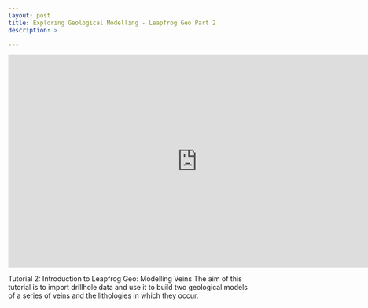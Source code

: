 ```yaml
---
layout: post
title: Exploring Geological Modelling - Leapfrog Geo Part 2
description: >

---
```

<iframe frameborder="0" allowfullscreen="allowfullscreen" width="768" height="432" src="https://www.youtube.com/embed/B36YXn4n6zc?autoplay=1&loop=1&menu=0&controls=0&showinfo=0&autohide=1&playlist=B36YXn4n6zc"></iframe>

Tutorial 2: Introduction to Leapfrog Geo: Modelling Veins
The aim of this tutorial is to import drillhole data and use it to build two geological models of a series of veins and
the lithologies in which they occur.
